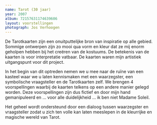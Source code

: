 ```yaml
---
name: Tarot (30 jaar)
year: 2007
album: 72157631174639606
layout: voorstellingen
photograph: Jos Verhoogen
---
```

De Tarotkaarten zijn een onuitputtelijke bron van inspiratie op alle gebied. Sommige ontwerpen zijn zo mooi qua vorm en kleur dat ze mij enorm geholpen hebben bij het creëren van de kostuums. De betekenis van de kaarten is voor interpretatie vatbaar. De kaarten waren mijn artistiek uitgangspunt voor dit project.

In het begin van dit optreden nemen we u mee naar de ruïne van een kasteel waar we u laten kennismaken met een waarzegster, een symbolische vraagsteller en de Tarotkaarten zelf.
We brengen 4 voorspellingen waarbij de kaarten telkens op een andere manier gelegd worden. Deze voorspellingen zijn dus fictief en door mijn hand gemanipuleerd en ... voor alle duidelijkheid ... ik ben niet Madame Soleil.

Het geheel wordt ondersteund door een dialoog tussen waarzegster en vraagsteller zodat u zich ten volle kan laten meeslepen in de kleurrijke en magische wereld van Tarot.
